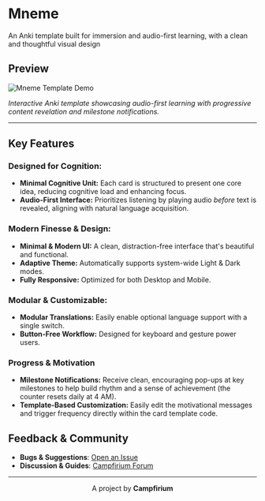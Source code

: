 # Mneme 

An Anki template built for immersion and audio-first learning, with a clean and thoughtful visual design

## Preview

![Mneme Template Demo](assets/preview.gif)

*Interactive Anki template showcasing audio-first learning with progressive content revelation and milestone notifications.*

---

## Key Features

###  **Designed for Cognition:**

-   **Minimal Cognitive Unit:** Each card is structured to present one core idea, reducing cognitive load and enhancing focus.
-   **Audio-First Interface:** Prioritizes listening by playing audio *before* text is revealed, aligning with natural language acquisition.

###  **Modern Finesse & Design:**

-   **Minimal & Modern UI:** A clean, distraction-free interface that's beautiful and functional.
-   **Adaptive Theme:** Automatically supports system-wide Light & Dark modes.
-   **Fully Responsive:** Optimized for both Desktop and Mobile.

###  **Modular & Customizable:**

-   **Modular Translations:** Easily enable optional language support with a single switch.
-   **Button-Free Workflow:** Designed for keyboard and gesture power users.

### **Progress & Motivation**

-   **Milestone Notifications:** Receive clean, encouraging pop-ups at key milestones to help build rhythm and a sense of achievement (the counter resets daily at 4 AM).
-   **Template-Based Customization:** Easily edit the motivational messages and trigger frequency directly within the card template code.


## Feedback & Community

-   **Bugs & Suggestions**: [Open an Issue](https://github.com/campfirium/Mneme/issues)
-   **Discussion & Guides**: [Campfirium Forum](https://campfirium.info)

---

<p align="center">
  A project by <strong>Campfirium</strong>
</p>